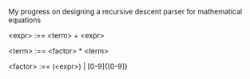 My progress on designing a recursive descent parser for mathematical equations

  \<expr\> :== \<term\> + \<expr\>
  
  \<term\> :== \<factor\> * \<term\>
  
  \<factor\> :== (\<expr\>) | [0-9]{[0-9]}
